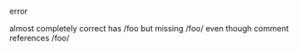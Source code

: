 <!-- 4925c8079f8cc5cfefc4718ebdc01162 -->
<!--
/foo
/foo/
-->

error

almost completely correct
has /foo but missing /foo/
even though comment references /foo/
